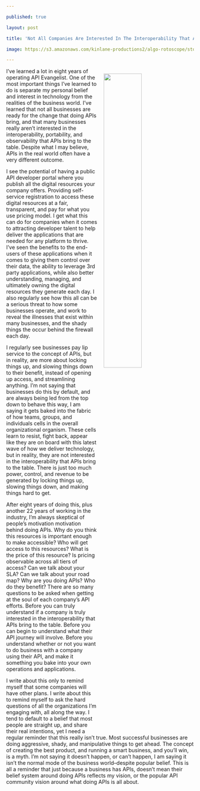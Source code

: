 ---
published: true
layout: post
title: 'Not All Companies Are Interested In The Interoperability That APIs Bring'
image: https://s3.amazonaws.com/kinlane-productions2/algo-rotoscope/stories/fence_dark_dali.jpg
---

<p><img src="https://s3.amazonaws.com/kinlane-productions2/algo-rotoscope/stories/fence_dark_dali.jpg" width="45%" align="right" style="padding: 15px;" />
<p>I’ve learned a lot in eight years of operating API Evangelist. One of the most important things I’ve learned to do is separate my personal belief and interest in technology from the realities of the business world. I’ve learned that not all businesses are ready for the change that doing APIs bring, and that many businesses really aren’t interested in the interoperability, portability, and observability that APIs bring to the table. Despite what I may believe, APIs in the real world often have a very different outcome.

<p>I see the potential of having a public API developer portal where you publish all the digital resources your company offers. Providing self-service registration to access these digital resources at a fair, transparent, and pay for what you use pricing model. I get what this can do for companies when it comes to attracting developer talent to help deliver the applications that are needed for any platform to thrive. I’ve seen the benefits to the end-users of these applications when it comes to giving them control over their data, the ability to leverage 3rd party applications, while also better understanding, managing, and ultimately owning the digital resources they generate each day. I also regularly see how this all can be a serious threat to how some businesses operate, and work to reveal the illnesses that exist within many businesses, and the shady things the occur behind the firewall each day.

<p>I regularly see businesses pay lip service to the concept of APIs, but in reality, are more about locking things up, and slowing things down to their benefit, instead of opening up access, and streamlining anything. I’m not saying that businesses do this by default, and are always being led from the top down to behave this way, I am saying it gets baked into the fabric of how teams, groups, and individuals cells in the overall organizational organism. These cells learn to resist, fight back, appear like they are on board with this latest wave of how we deliver technology, but in reality, they are not interested in the interoperability that APIs bring to the table. There is just too much power, control, and revenue to be generated by locking things up, slowing things down, and making things hard to get.

<p>After eight years of doing this, plus another 22 years of working in the industry, I’m always skeptical of people’s motivation motivation behind doing APIs. Why do you think this resources is important enough to make accessible? Who will get access to this resources? What is the price of this resource? Is pricing observable across all tiers of access? Can we talk about your SLA? Can we talk about your road map? Why are you doing APIs? Who do they benefit? There are so many questions to be asked when getting at the soul of each company’s API efforts. Before you can truly understand if a company is truly interested in the interoperability that APIs bring to the table. Before you can begin to understand what their API journey will involve. Before you understand whether or not you want to do business with a company using their API, and make it something you bake into your own operations and applications.

<p>I write about this only to remind myself that some companies will have other plans. I write about this to remind myself to ask the hard questions of all the organizations I’m engaging with, all along the way. I tend to default to a belief that most people are straight up, and share their real intentions, yet I need a regular reminder that this really isn’t true. Most successful businesses are doing aggressive, shady, and manipulative things to get ahead. The concept of creating the best product, and running a smart business, and you’ll win, is a myth. I’m not saying it doesn’t happen, or can’t happen, I am saying it isn’t the normal mode of the business world–despite popular belief. This is all a reminder that just because a business has APIs, doesn’t mean their belief system around doing APIs reflects my vision, or the popular API community vision around what doing APIs is all about.


